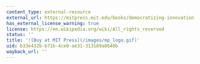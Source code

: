 ```yaml
---
content_type: external-resource
external_url: https://mitpress.mit.edu/books/democratizing-innovation
has_external_license_warning: true
license: https://en.wikipedia.org/wiki/All_rights_reserved
status: ''
title: '![Buy at MIT Press](/images/mp_logo.gif)'
uid: b33e432b-b71b-4ce8-ae31-313189a8640b
wayback_url: ''
---
```

